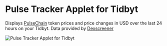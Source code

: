 # Pulse Tracker Applet for Tidbyt

Displays [PulseChain](https://pulsechain.com/) token prices and price changes in USD over the last 24 hours on your Tidbyt. 
Data provided by [Dexscreener](https://docs.dexscreener.com/api/reference)

![Pulse Tracker Applet for Tidbyt](pulsetracker.gif)

